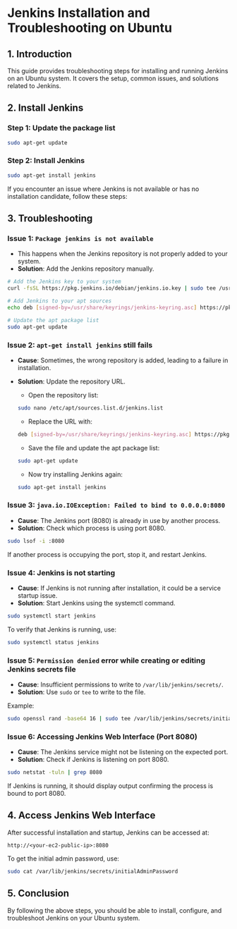 
# Jenkins Installation and Troubleshooting on Ubuntu

## 1. Introduction
This guide provides troubleshooting steps for installing and running Jenkins on an Ubuntu system. It covers the setup, common issues, and solutions related to Jenkins.

## 2. Install Jenkins

### Step 1: Update the package list
```bash
sudo apt-get update
```

### Step 2: Install Jenkins
```bash
sudo apt-get install jenkins
```

If you encounter an issue where Jenkins is not available or has no installation candidate, follow these steps:

## 3. Troubleshooting

### Issue 1: `Package jenkins is not available`
- This happens when the Jenkins repository is not properly added to your system.
- **Solution**: Add the Jenkins repository manually.

```bash
# Add the Jenkins key to your system
curl -fsSL https://pkg.jenkins.io/debian/jenkins.io.key | sudo tee /usr/share/keyrings/jenkins-keyring.asc > /dev/null

# Add Jenkins to your apt sources
echo deb [signed-by=/usr/share/keyrings/jenkins-keyring.asc] https://pkg.jenkins.io/debian binary/ | sudo tee /etc/apt/sources.list.d/jenkins.list > /dev/null

# Update the apt package list
sudo apt-get update
```

### Issue 2: `apt-get install jenkins` still fails
- **Cause**: Sometimes, the wrong repository is added, leading to a failure in installation.
- **Solution**: Update the repository URL.
    - Open the repository list:

    ```bash
    sudo nano /etc/apt/sources.list.d/jenkins.list
    ```

    - Replace the URL with:

    ```bash
    deb [signed-by=/usr/share/keyrings/jenkins-keyring.asc] https://pkg.jenkins.io/debian binary/
    ```

    - Save the file and update the apt package list:

    ```bash
    sudo apt-get update
    ```

    - Now try installing Jenkins again:

    ```bash
    sudo apt-get install jenkins
    ```

### Issue 3: `java.io.IOException: Failed to bind to 0.0.0.0:8080`
- **Cause**: The Jenkins port (8080) is already in use by another process.
- **Solution**: Check which process is using port 8080.

```bash
sudo lsof -i :8080
```

If another process is occupying the port, stop it, and restart Jenkins.

### Issue 4: Jenkins is not starting
- **Cause**: If Jenkins is not running after installation, it could be a service startup issue.
- **Solution**: Start Jenkins using the systemctl command.

```bash
sudo systemctl start jenkins
```

To verify that Jenkins is running, use:

```bash
sudo systemctl status jenkins
```

### Issue 5: `Permission denied` error while creating or editing Jenkins secrets file
- **Cause**: Insufficient permissions to write to `/var/lib/jenkins/secrets/`.
- **Solution**: Use `sudo` or `tee` to write to the file.

Example:

```bash
sudo openssl rand -base64 16 | sudo tee /var/lib/jenkins/secrets/initialAdminPassword
```

### Issue 6: Accessing Jenkins Web Interface (Port 8080)
- **Cause**: The Jenkins service might not be listening on the expected port.
- **Solution**: Check if Jenkins is listening on port 8080.

```bash
sudo netstat -tuln | grep 8080
```

If Jenkins is running, it should display output confirming the process is bound to port 8080.

## 4. Access Jenkins Web Interface
After successful installation and startup, Jenkins can be accessed at:

```
http://<your-ec2-public-ip>:8080
```

To get the initial admin password, use:

```bash
sudo cat /var/lib/jenkins/secrets/initialAdminPassword
```

## 5. Conclusion
By following the above steps, you should be able to install, configure, and troubleshoot Jenkins on your Ubuntu system.

